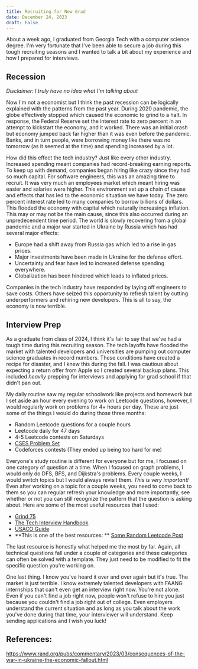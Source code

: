 ```yaml
---
title: Recruiting for New Grad
date: December 24, 2023
draft: False
---
```


About a week ago, I graduated from Georgia Tech with a computer science degree.
I'm very fortunate that I've been able to secure a job during this tough
recruiting seasons and I wanted to talk a bit about my experience and how I
prepared for interviews.

## Recession

_Disclaimer: I truly have no idea what I'm talking about_

Now I'm not a economist but I think the past recession can be logically
explained with the patterns from the past year. During 2020 pandemic, the globe
effectively stopped which caused the economic to grind to a halt. In response,
the Federal Reserve set the interest rate to zero percent in an attempt to
kickstart the economy, and it worked. There was an initial crash but economy
jumped back far higher than it was even before the pandemic. Banks, and in turn
people, were borrowing money like there was no tomorrow (as it seemed at the
time) and spending increased by a lot.

How did this effect the tech industry? Just like every other industry. Increased
spending meant companies had record-breaking earning reports. To keep up with
demand, companies began hiring like crazy since they had so much capital. For
software engineers, this was an amazing time to recruit. It was very much an
employees market which meant hiring was easier and salaries were higher. This
environment set up a chain of cause and effects that has led to the economic
situation we have today. The zero percent interest rate led to many companies to
borrow billions of dollars. This flooded the economy with capital which
naturally increasings inflation. This may or may not be the main cause, since
this also occurred during an unpredecendent time period. The world is slowly
recovering from a global pandemic and a major war started in Ukraine by Russia
which has had several major effects:

- Europe had a shift away from Russia gas which led to a rise in gas prices.
- Major investments have been made in Ukraine for the defense effort.
- Uncertainty and fear have led to increased defense spending everywhere.
- Globalization has been hindered which leads to inflated prices.

Companies in the tech industry have responded by laying off engineers to save
costs. Others have seized this opportunity to refresh talent by cutting
underperformers and rehiring new developers. This is all to say, the economy is
now terrible.

## Interview Prep

As a graduate from class of 2024, I think it's fair to say that we've had a
tough time during this recruiting season. The tech layoffs have flooded the
market with talented developers and universities are pumping out computer
science graduates in record numbers. These conditions have created a recipe for
disaster, and I knew this during the fall. I was cautious about expecting a
return offer from Apple so I created several backup plans. This included
_heavily_ prepping for interviews and applying for grad school if that didn't
pan out.

My daily routine saw my regular schoolwork like projects and homework but I set
aside an hour every evening to work on Leetcode questions, however, I would
regularly work on problems for 4+ hours per day. These are just some of the
things I would do during those three months:

- Random Leetcode questions for a couple hours
- Leetcode daily for 47 days
- 4-5 Leetcode contests on Saturdays
- [CSES Problem Set](https://cses.fi/problemset/)
- Codeforces contests (They ended up being too hard for me)

Everyone's study routine is different for everyone but for me, I focused on one
category of question at a time. When I focused on graph problems, I would only
do DFS, BFS, and Dijkstra's problems. Every couple weeks, I would switch topics
but I would always revisit them. _This is very important!_ Even after working on
a topic for a couple weeks, you need to come back to them so you can regular
refresh your knowledge and more importantly, see whether or not you can still
recognize the pattern that the question is asking about. Here are some of the
most useful resources that I used:

- [Grind 75](https://www.techinterviewhandbook.org/grind75)
- [The Tech Interview Handbook](https://www.techinterviewhandbook.org)
- [USACO Guide](https://usaco.guide/)
- **This is one of the best resources: **
  [Some Random Leetcode Post](https://leetcode.com/discuss/interview-question/2007535/some-famous-posts-with-templates-and-suggested-patterns)

The last resource is honestly what helped me the most by far. Again, all
technical questions fall under a couple of categories and these categories can
often be solved with a template. They just need to be modified to fit the
specific question you're working on.

One last thing. I know you've heard it over and over again but it's true. The
market is just terrible. I know extremely talented developers with FAANG
internships that can't even get an interview right now. You're not alone. Even
if you can't find a job right now, people won't refuse to hire you just because
you couldn't find a job right out of college. Even employers understand the
current situation and as long as you talk about the work you've done during that
time, your interviewer will understand. Keep sending applications and I wish you
luck!

## References:

<https://www.rand.org/pubs/commentary/2023/03/consequences-of-the-war-in-ukraine-the-economic-fallout.html>

